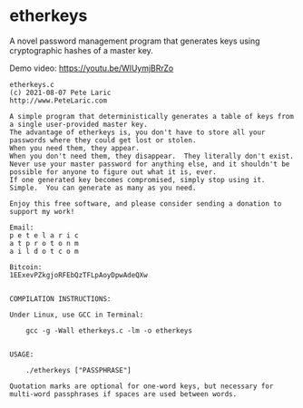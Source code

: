 # etherkeys
A novel password management program that generates keys using cryptographic hashes of a master key.

Demo video: https://youtu.be/WlUymjBRrZo

	etherkeys.c
	(c) 2021-08-07 Pete Laric
	http://www.PeteLaric.com
	
	A simple program that deterministically generates a table of keys from a single user-provided master key.
	The advantage of etherkeys is, you don't have to store all your passwords where they could get lost or stolen.
	When you need them, they appear.
	When you don't need them, they disappear.  They literally don't exist.
	Never use your master password for anything else, and it shouldn't be possible for anyone to figure out what it is, ever.
	If one generated key becomes compromised, simply stop using it.  Simple.  You can generate as many as you need.
	
	Enjoy this free software, and please consider sending a donation to support my work!
	
	Email:
	p e t e l a r i c
	a t p r o t o n m
	a i l d o t c o m
	
	Bitcoin:
	1EExevPZkgjoRFEbQzTFLpAoyDpwAdeQXw
	
	
	COMPILATION INSTRUCTIONS:
	
	Under Linux, use GCC in Terminal:
	
		gcc -g -Wall etherkeys.c -lm -o etherkeys
	
	
	USAGE:
	
		./etherkeys ["PASSPHRASE"]
	
	Quotation marks are optional for one-word keys, but necessary for multi-word passphrases if spaces are used between words.
